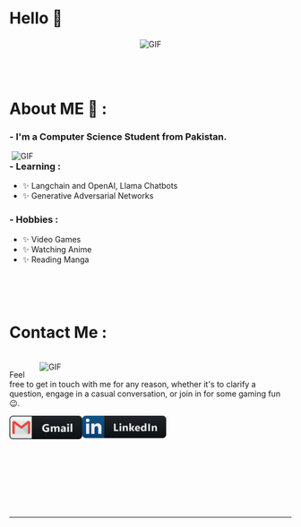 # Hello 👋

<div align="center">
  
<img hight="300" width="500" alt="GIF" align="center" src="https://media.giphy.com/media/v1.Y2lkPTc5MGI3NjExNmh0ZThiaXZiZnJybDJrNHZ0dnBsbGlndHI1cGhsODlrNm9rNHdmbiZlcD12MV9pbnRlcm5hbF9naWZfYnlfaWQmY3Q9Zw/FWAcpJsFT9mvrv0e7a/giphy.gif">

</div>

</br>
</br>
</br>

# About ME 💬 :

### - I'm a Computer Science Student from Pakistan.

<img hight="400" width="500" alt="GIF" align="right" src="https://media.giphy.com/media/v1.Y2lkPTc5MGI3NjExMGw0aW1remhxcTU2czJ5NWg1ZjU4b2lyNHlrMGpsZ3lscG9mbnpqYSZlcD12MV9pbnRlcm5hbF9naWZfYnlfaWQmY3Q9Zw/3pTtbLJ7Jd0YM/giphy.gif">

### - Learning :

- ✨ Langchain and OpenAI, Llama Chatbots
- ✨ Generative Adversarial Networks

### - Hobbies :

- ✨ Video Games
- ✨ Watching Anime
- ✨ Reading Manga

</br>
</br>
</br>



# Contact Me :

<p>
 </br>

<img hight="320" width="450" align="right" alt="GIF" src="https://media.giphy.com/media/12K8GGWstl229G/giphy.gif">

Feel free to get in touch with me for any reason, whether it's to clarify a question, engage in a casual conversation, or join in for some gaming fun 😉.

<a href="mailto:talhayounas0348@gmail.com">
 <img align="left" alt="Gmail" width="130" hight="100" src="https://github.com/talhaty/talhaty/blob/main/assets/icons/gmail.png" />
</a>
<a href="https://www.linkedin.com/in/talha-yunus-8169aa182/">
  <img align="left" alt="Linkedin" width="150" hight="100" src="https://github.com/talhaty/talhaty/blob/main/assets/icons/linkedin.png" />
</br>
</br>
</br>
</a>

 </p>


</br>
</br>
</br>
</br>
</br>
</br>

---
